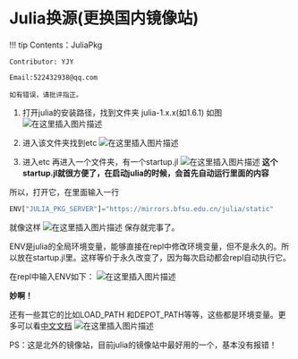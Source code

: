 # Julia换源(更换国内镜像站)

!!! tip
    Contents：JuliaPkg

    Contributor: YJY

    Email:522432938@qq.com

    如有错误，请批评指正。

1. 打开julia的安装路径，找到文件夹 julia-1.x.x(如1.6.1) 如图
![在这里插入图片描述](https://img-blog.csdnimg.cn/303b28feddd74bbb97ea3ab07dd9183c.png)
2. 进入该文件夹找到etc
![在这里插入图片描述](https://img-blog.csdnimg.cn/5728ccd73bd14b27a1848b4d5291048f.png?x-oss-process=image/watermark,type_ZHJvaWRzYW5zZmFsbGJhY2s,shadow_50,text_Q1NETiBAamFrZTQ4NA==,size_20,color_FFFFFF,t_70,g_se,x_16)

3. 进入etc 再进入一个文件夹，有一个startup.jl
![在这里插入图片描述](https://img-blog.csdnimg.cn/5288a19b5c8445b78cddc8bd9bc6448d.png)
**这个startup.jl就很方便了，在启动julia的时候，会首先自动运行里面的内容**

所以，打开它，在里面输入一行
```python
ENV["JULIA_PKG_SERVER"]="https://mirrors.bfsu.edu.cn/julia/static"
```
就像这样
![在这里插入图片描述](https://img-blog.csdnimg.cn/72bcd148a3aa42d2926c57eb9af3a0ca.png)
保存就完事了。

ENV是julia的全局环境变量，能够直接在repl中修改环境变量，但不是永久的。所以放在startup.jl里。这样等价于永久改变了，因为每次启动都会repl自动执行它。

在repl中输入ENV如下：
![在这里插入图片描述](https://img-blog.csdnimg.cn/b2ff78c2cd40404bbc4ab667ae11c241.png?x-oss-process=image/watermark,type_ZHJvaWRzYW5zZmFsbGJhY2s,shadow_50,text_Q1NETiBAamFrZTQ4NA==,size_20,color_FFFFFF,t_70,g_se,x_16)

**妙啊！**

还有一些其它的比如LOAD_PATH 和DEPOT_PATH等等，这些都是环境变量。更多可以看[中文文档](https://docs.juliacn.com/latest/manual/environment-variables/)
![在这里插入图片描述](https://img-blog.csdnimg.cn/2c1e899b55884b6eb0b0afb7df788d5d.png?x-oss-process=image/watermark,type_ZHJvaWRzYW5zZmFsbGJhY2s,shadow_50,text_Q1NETiBAamFrZTQ4NA==,size_20,color_FFFFFF,t_70,g_se,x_16)

PS：这是北外的镜像站，目前julia的镜像站中最好用的一个，基本没有报错！
